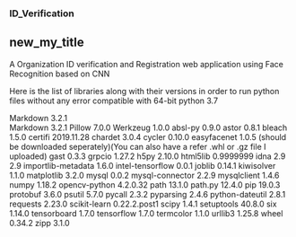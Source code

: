 ### ID_Verification
## new_my_title

A Organization ID verification and Registration web application using Face Recognition based on CNN

Here is the list of libraries along with their versions in order to run python files without any error
compatible with 64-bit python 3.7

Markdown	3.2.1	
Markdown	3.2.1
Pillow	7.0.0
Werkzeug	1.0.0
absl-py	0.9.0
astor	0.8.1
bleach	1.5.0
certifi	2019.11.28
chardet	3.0.4
cycler	0.10.0
easyfacenet	1.0.5 (should be downloaded seperately)(You can also have a refer .whl or .gz file I uploaded)
gast	0.3.3
grpcio	1.27.2
h5py	2.10.0
html5lib	0.9999999
idna	2.9	2.9
importlib-metadata	1.6.0
intel-tensorflow	0.0.1
joblib	0.14.1
kiwisolver	1.1.0
matplotlib	3.2.0
mysql	0.0.2
mysql-connector	2.2.9
mysqlclient	1.4.6
numpy	1.18.2
opencv-python	4.2.0.32
path	13.1.0
path.py	12.4.0
pip	19.0.3
protobuf	3.6.0
psutil	5.7.0
pycall	2.3.2
pyparsing	2.4.6
python-dateutil	2.8.1
requests	2.23.0
scikit-learn	0.22.2.post1
scipy	1.4.1
setuptools	40.8.0
six	1.14.0
tensorboard	1.7.0
tensorflow	1.7.0
termcolor	1.1.0
urllib3	1.25.8
wheel	0.34.2
zipp	3.1.0
